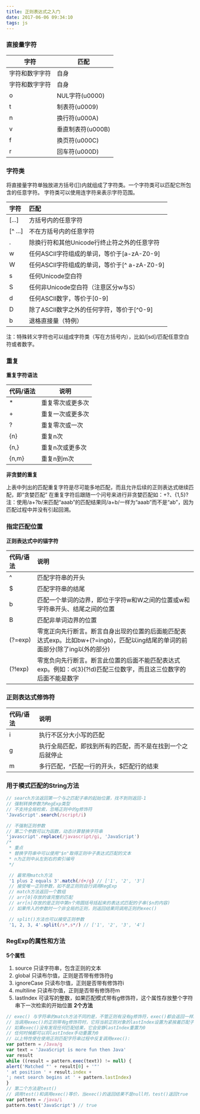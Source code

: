 ```yaml
---
title: 正则表达式之入门
date: 2017-06-06 09:34:10
tags: js
---
```

### 直接量字符

| 字符  | 匹配 |
| --- | --- |
| 字符和数字字符 | 自身 |
|字符和数字字符	| 自身
| o |	NUL字符(u0000)
| t |	制表符(u0009)
| n |	换行符(u000A)
| v |	垂直制表符(u000B)
| f |	换页符(u000C)
| r |	回车符(u000D)

<!--more-->

### 字符类

将直接量字符单独放进方括号([])内就组成了字符类。一个字符类可以匹配它所包含的任意字符。
字符类可以使用连字符来表示字符范围。

|字符 | 匹配|
|:-----|:-----|
|[...] | 方括号内的任意字符|
|[^ ...] | 不在方括号内的任意字符|
|. | 除换行符和其他Unicode行终止符之外的任意字符|
|w | 任何ASCⅡ字符组成的单词，等价于[a-zA-Z0-9]|
|W | 任何ASCⅡ字符组成的单词，等价于[^ a-zA-Z0-9]|
|s | 任何Unicode空白符|
|S | 任何非Unicode空白符（注意区分w与S）|
|d | 任何ASCⅡ数字，等价于[0-9]|
|D | 除了ASCⅡ数字之外的任何字符，等价于[^0-9]|
|b | 退格直接量（特例）|

注：特殊转义字符也可以组成字符类（写在方括号内），比如/[sd]/匹配任意空白符或者数字。

### 重复

**重复字符语法**

|代码/语法 |	说明
| --- | --- |
|* |	重复零次或更多次
|+ |	重复一次或更多次
|? |	重复零次或一次
|{n} |	重复n次
|{n,} |	重复n次或更多次
|{n,m} |	重复n到m次

**非贪婪的重复**

上表中列出的匹配重复字符是尽可能多地匹配，而且允许后续的正则表达式继续匹配，即“贪婪匹配”
在重复字符后跟随一个问号来进行非贪婪匹配如：+?、{1,5}?
注：使用/a+?b/来匹配“aaab”的匹配结果同/a+b/一样为“aaab”而不是“ab”，因为匹配过程中并没有引起回溯。

### 指定匹配位置
**正则表达式中的锚字符**

|代码/语法 |	说明
|:-----|:-----|
|^ |	匹配字符串的开头
|$ |	匹配字符串的结尾
|b |	匹配一个单词的边界，即位于字符w和W之间的位置或w和字符串开头、结尾之间的位置
|B |	匹配非单词边界的位置
|(?=exp) |	零宽正向先行断言。断言自身出现的位置的后面能匹配表达式exp。比如bw+(?=ingb)，匹配以ing结尾的单词的前面部分(除了ing以外的部分)
|(?!exp) |	零宽负向先行断言。断言此位置的后面不能匹配表达式exp。例如：d{3}(?!d)匹配三位数字，而且这三位数字的后面不能是数字

### 正则表达式修饰符
|代码/语法 |	说明
|:-----|:-----|
|i |	执行不区分大小写的匹配
|g |	执行全局匹配，即找到所有的匹配，而不是在找到一个之后就停止
|m |	多行匹配，^匹配一行的开头，$匹配行的结束
### 用于模式匹配的String方法
```js
// search方法返回第一个与之匹配子串的起始位置，找不到则返回-1
// 强制转换参数为RegExp类型
// 不支持全局检索，忽略正则中的g修饰符
'JavaScript'.search(/script/i)

// 不强制正则参数
// 第二个参数可以为函数，动态计算替换字符串
'javascript'.replace(/javascript/gi, 'JavaScript')
/*
 * 重点
 * 替换字符串中可以使用"$n"取得正则中子表达式匹配的文本
 * n为正则中从左到右的索引编号
 */ 

 // 最常用match方法
 '1 plus 2 equals 3'.match(/d+/g) // ['1', '2', '3']
 // 接受唯一正则参数，如不是正则则自行调用RegExp
 // match方法返回一个数组
 // arr[0]存放的谁完整的匹配
 // arr[n]存放的是正则中第n个用圆括号括起来的表达式匹配的子串($n的内容)
 // 如果传入的参数时一个非全局的正则，则返回结果同调用正则的exec()

 // split()方法也可以接受正则参数
 '1, 2, 3, 4'.split(/s*,s*/) // ['1', '2', '3', '4']
```

### RegExp的属性和方法
**5个属性**
1. source 只读字符串，包含正则的文本
2. global 只读布尔值，正则是否带有修饰符g
3. ignoreCase 只读布尔值，正则是否带有修饰符i
4. multiline 只读布尔值，正则是否带有修饰符m
5. lastIndex 可读写的整数，如果匹配模式带有g修饰符，这个属性存放整个字符串下一次检索的开始位置
**2个方法**

```js
// exec() 与字符串的match方法不同的是，不管正则有没有g修饰符，exec()都会返回一样的数组，即总是返回一个匹配结果，并提供本次匹配的完整信息
// 当调用exec()的正则带有g修饰符时，它将当前正则对象的lastIndex设置为紧挨着匹配子串的字符位置。当同一正则第二次调用exec()时，他将从lastIndex属性所指示的字符串处开始检索
// 如果exec()没有发现任何匹配结果，它会安静lastIndex重置为0
// 任何时候都可以将lastIndex手动重置为0
// 以上特性使在使用正则匹配字符串过程中反复调用exec():
var pattern = /Java/g
var text = 'JavaScript is more fun then Java'
var result
while ((result = pattern.exec(text)) != null) {
alert('Matched "' + result[0] + '"'
' at position ' + result.index +
'; next search begins at ' + pattern.lastIndex)
}
// 第二个方法是test()
// 调用test()和调用exec()等价，当exec()的返回结果不是null时，test()返回true
var pattern = /java/i
pattern.test('JavaScript') // true
```






